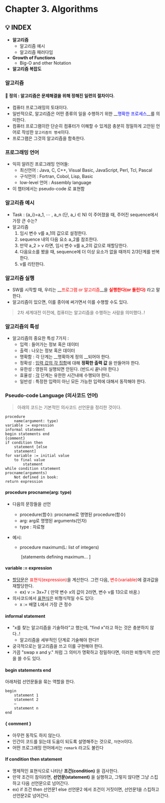 # Chapter 3. Algorithms





## 💡 INDEX

- __알고리즘__
  * 알고리즘 예시
  * 알고리즘 패러다임
- __Growth of Functions__
  * Big-O and other Notation
- __알고리즘 복잡도__  

  

  

  

### 알고리즘

#### 	💬 정의 : 알고리즘은 문제해결을 위해 정해진 일련의 절차이다.

* 컴퓨터 프로그래밍의 토대이다.
* 일반적으로, 알고리즘은 어떤 종류의 일을 수행하기 위한 __<span style="color:blue">명확한 프로세스</span>__를 의미한다.
* 컴퓨터 프로그램이란 단순히 컴퓨터가 이해할 수 있게끔 충분히 정밀하게 고안된 언어로 작성한 `알고리즘의 명세`이다.
* 프로그램은 그것의 알고리즘을 함축한다.

  

### 프로그래밍 언어

* 익히 알려진 프로그래밍 언어들:
  * 최신언어 : Java, C, C++, Visual Basic, JavaScript, Perl, Tcl, Pascal
  * 구식언어 : Fortran, Cobol, Lisp, Basic
  * low-level 언어 : Assembly language
* 이 챕터에서는 pseudo-code 로 표현함

  

### 알고리즘 예시

* Task : {a_i}=a_1, ⋯ , a_n (단, a_i ∈ N) 이 주어졌을 때, 주어진 sequence에서 가장 큰 수는?
* 알고리즘
  1. 임시 변수 v를 a_1의 값으로 설정한다.
  2. sequence 내의 다음 요소 a_2를 참조한다.
  3. 만약 a_2 > v 라면, 임시 변수 v를 a_2의 값으로 재할당한다.
  4. 다음요소를 봤을 때, sequence에 더 이상 요소가 없을 때까지 2/3단계를 반복한다.
  5. v를 리턴한다.

  

### 알고리즘 실행

* SW를 시작할 때, 우리는 __<span style="color:red">프로그램 or 알고리즘</span>__을 __<span style="color:red">실행한다(or 돌린다)</span>__ 라고 말한다.
* 알고리즘이 있으면, 이를 종이에 써가면서 이를 수행할 수도 있다.

  

> 2차 세계대전 이전에, 컴퓨터는 알고리즘을 수행하는 사람을 의미했다..!

  

### 알고리즘의 특성

* 알고리즘의 중요한 특성 7가지 :
  * 입력 : 들어가는 정보 혹은 데이터
  * 출력 : 나오는 정보 혹은 데이터
  * 명확함 : 각 단계는 __명확하게 정의 __되어야 한다.
  * 정확성 :  <u>입력 값의 각 집합</u>에 대해 __정확한 출력 값__ 을 만들어야 한다.
  * 유한성 : 영원히 실행되면 안된다. (반드시 끝나야 한다.)
  * 효율성 : <u>각</u> 단계는 유한한 시간내에 수행되야 한다.
  * 일반성 : 특정한 입력이 아닌 모든 가능한 입력에 대해서 동작해야 한다.

  

### Pseudo-code Language (의사코드 언어)

> 아래의 코드는 기본적인 의사코드 선언문을 정리한 것이다.

```  pseudocode
procedure	
	name(argument: type)
variable := expression 
informal statement
begin statements end
{comment}
if condition then
	statement [else
	statement]
for variable := initial value
	to final value
		statement
while condition statement
procname(arguments)
	Not defined in book:
return expression
```

#### procedure procname(arg: type)

* 다음의 문장들을 선언

  * procedure(함수): procname로 명명된 procedure(함수)
  * arg: arg로 명명된 arguments(인자)
  * type : 자료형

* 예시:

  * procedure maximum(L: list of integers)

    ​	[statements defining maximum... ]

#### variable := expression

* <u>할당문</u>은 <span style="color:red">표현식(expression)</span>을 계산한다. 그런 다음, <span style="color:red">변수(variable)</span>에 결과값을 재할당한다.
  - ex)    v := 3x+7 ( 만약 변수 x의 값이 2라면, 변수 v를 13으로 바꿈.)
* 의사코드에서 <u>표현식</u>은 비형식적일 수도 있다:
  - x := 배열 L에서 가장 큰 정수

#### informal statement

* "x를 찾는 알고리즘을 기술하라"고 했는데, "find x"라고 하는 것은 충분하지 않다..!
  - 알고리즘을 세부적인 단계로 기술해야 한다!!
* 궁극적으로는 알고리즘을 쓰고 이를 구현해야 한다.
* 가끔 "swap x and y." 처럼 그 의미가 명확하고 정밀하다면, 이러한 비형식적 선언을 쓸 수도 있다.

#### begin statements end

아래처럼 선언문들을 묶는 역할을 한다.

``` pseudocode
begin
	statement 1
	statement 2
	⋯
	statement n
end
```

#### { comment }

- 아무런 동작도 하지 않는다.
- 인간이 코드를 읽는데 도움이 되도록 설명해주는 것으로, `자연어`이다.
- 어떤 프로그래밍 언어에서는 `remark` 라고도 불린다

#### If condition then statement

- 명제적인 표현식으로 나타난 __조건(condition)__ 을 검사한다.
- 만약 조건이 참이라면, __선언문(statement)__ 을 실행하고, 그렇지 않다면 그냥 스킵하고 다음 선언문으로 넘어간다.
- ex)    if 조건 then 선언문1 else 선언문2  에서 조건이 거짓이면, 선언문1을 스킵하고 선언문2로 넘어간다.

